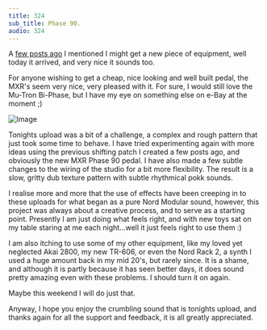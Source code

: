 ```yaml
---
title: 324
sub_title: Phase 90.
audio: 324
---
```

A <a href="http://www.mono-log.org/snd_316/" title="few posts ago">few posts ago</a> I mentioned I might get a new piece of equipment, well today it arrived, and very nice it sounds too.

For anyone wishing to get a cheap, nice looking and well built pedal, the MXR's seem very nice, very pleased with it. For sure, I would still love the Mu-Tron Bi-Phase, but I have my eye on something else on e-Bay at the moment ;)

![Image](/assets/img/Snd-324.jpg)

Tonights upload was a bit of a challenge, a complex and rough pattern that just took some time to behave. I have tried experimenting again with more ideas using the previous shifting patch I created a few posts ago, and obviously the new MXR Phase 90 pedal. I have also made a few subtle changes to the wiring of the studio for a bit more flexibility. The result is a slow, gritty dub texture pattern with subtle rhythmical pokk sounds.

I realise more and more that the use of effects have been creeping in to these uploads for what began as a pure Nord Modular sound, however, this project was always about a creative process, and to serve as a starting point. Presently I am just doing what feels right, and with new toys sat on my table staring at me each night…well it just feels right to use them :)

I am also itching to use some of my other equipment, like my loved yet neglected Akai 2800, my new TR-606, or even the Nord Rack 2, a synth I used a huge amount back in my mid 20's, but rarely since. It is a shame, and although it is partly because it has seen better days, it does sound pretty amazing even with these problems. I should turn it on again.

Maybe this weekend I will do just that.

Anyway, I hope you enjoy the crumbling sound that is tonights upload, and thanks again for all the support and feedback, it is all greatly appreciated.